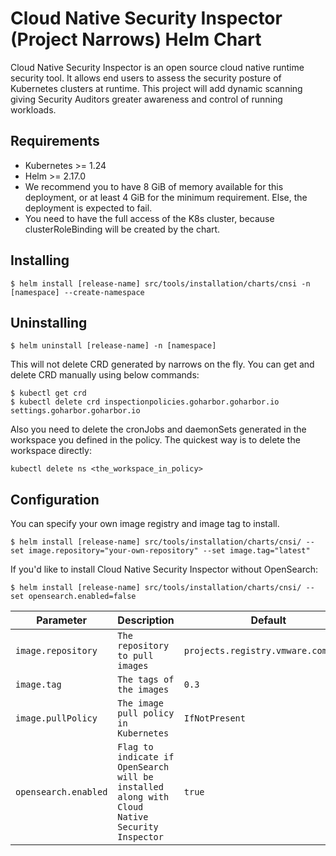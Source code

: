 # Cloud Native Security Inspector (Project Narrows) Helm Chart

Cloud Native Security Inspector is an open source cloud native runtime security tool. It allows end users to assess
the security posture of Kubernetes clusters at runtime. This project will add dynamic scanning giving Security Auditors
greater awareness and control of running workloads.

## Requirements
- Kubernetes >= 1.24
- Helm >= 2.17.0
- We recommend you to have 8 GiB of memory available for this deployment, or at least 4 GiB for the minimum requirement.
Else, the deployment is expected to fail.
- You need to have the full access of the K8s cluster, because clusterRoleBinding will be created by the chart.
## Installing
```shell
$ helm install [release-name] src/tools/installation/charts/cnsi -n [namespace] --create-namespace
```
## Uninstalling
```shell
$ helm uninstall [release-name] -n [namespace]
```
This will not delete CRD generated by narrows on the fly. 
You can get and delete CRD manually using below commands:
```shell
$ kubectl get crd
$ kubectl delete crd inspectionpolicies.goharbor.goharbor.io settings.goharbor.goharbor.io
```
Also you need to delete the cronJobs and daemonSets generated in the workspace you defined in the policy.
The quickest way is to delete the workspace directly:
```shell
kubectl delete ns <the_workspace_in_policy>
```

## Configuration
You can specify your own image registry and image tag to install.
```shell
$ helm install [release-name] src/tools/installation/charts/cnsi/ --set image.repository="your-own-repository" --set image.tag="latest"
```
If you'd like to install Cloud Native Security Inspector without OpenSearch:
```shell
$ helm install [release-name] src/tools/installation/charts/cnsi/ --set opensearch.enabled=false
```

| Parameter            | Description                                                                                   | Default                             |
|----------------------|-----------------------------------------------------------------------------------------------|-------------------------------------|
| `image.repository`   | `The repository to pull images`                                                               | `projects.registry.vmware.com/cnsi` |
| `image.tag`          | `The tags of the images`                                                                      | `0.3`                               |
| `image.pullPolicy`   | `The image pull policy in Kubernetes`                                                         | `IfNotPresent`                      |
| `opensearch.enabled` | `Flag to indicate if OpenSearch will be installed along with Cloud Native Security Inspector` | `true`                              |